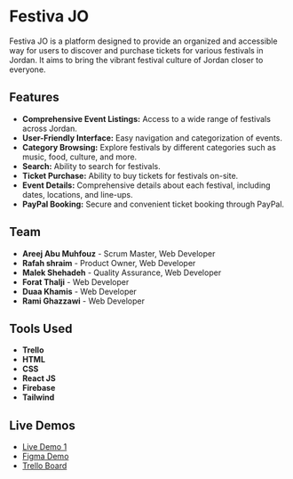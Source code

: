 # Festiva JO
Festiva JO is a platform designed to provide an organized and accessible way for users to discover and purchase tickets for various festivals in Jordan. It aims to bring the vibrant festival culture of Jordan 
closer to everyone.

## Features

- **Comprehensive Event Listings:** Access to a wide range of festivals across Jordan.
- **User-Friendly Interface:** Easy navigation and categorization of events.
- **Category Browsing:** Explore festivals by different categories such as music, food, culture, and more.
- **Search:** Ability to search for festivals.
- **Ticket Purchase:** Ability to buy tickets for festivals on-site.
- **Event Details:** Comprehensive details about each festival, including dates, locations, and line-ups.
- **PayPal Booking:** Secure and convenient ticket booking through PayPal.

## Team

- **Areej Abu Muhfouz** - Scrum Master, Web Developer
- **Rafah shraim** - Product Owner, Web Developer
- **Malek Shehadeh** - Quality Assurance, Web Developer
- **Forat Thalji** - Web Developer
- **Duaa Khamis** - Web Developer
- **Rami Ghazzawi** - Web Developer

## Tools Used

- **Trello**
- **HTML**
- **CSS**
- **React JS**
- **Firebase**
- **Tailwind**

## Live Demos

- [Live Demo 1](#)
- [Figma Demo](https://www.figma.com/design/6IzF7ZlhbCXLX1hzqNBdrn/Culture-festival-in-Jordan?node-id=0-1&t=lzqApkjAY2Oi2FJg-0)
- [Trello Board](https://trello.com/b/W5oxzlAS/culture-of-jordan)

